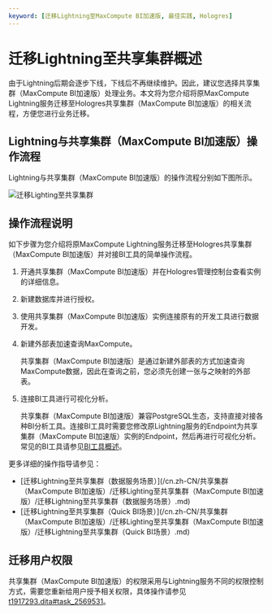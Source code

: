 ```yaml
---
keyword: [迁移Lightning至MaxCompute BI加速版, 最佳实践, Hologres]
---
```


# 迁移Lightning至共享集群概述

由于Lightning后期会逐步下线，下线后不再继续维护。因此，建议您选择共享集群（MaxCompute BI加速版）处理业务。本文将为您介绍将原MaxCompute Lightning服务迁移至Hologres共享集群（MaxCompute BI加速版）的相关流程，方便您进行业务迁移。

## Lightning与共享集群（MaxCompute BI加速版）操作流程

Lightning与共享集群（MaxCompute BI加速版）的操作流程分别如下图所示。

![迁移Lighting至共享集群](https://static-aliyun-doc.oss-accelerate.aliyuncs.com/assets/img/zh-CN/0031579061/p184902.png)

## 操作流程说明

如下步骤为您介绍将原MaxCompute Lightning服务迁移至Hologres共享集群（MaxCompute BI加速版）并对接BI工具的简单操作流程。

1.  开通共享集群（MaxCompute BI加速版）并在Hologres管理控制台查看实例的详细信息。

2.  新建数据库并进行授权。

3.  使用共享集群（MaxCompute BI加速版）实例连接原有的开发工具进行数据开发。

4.  新建外部表加速查询MaxCompute。

    共享集群（MaxCompute BI加速版）是通过新建外部表的方式加速查询MaxCompute数据，因此在查询之前，您必须先创建一张与之映射的外部表。

5.  连接BI工具进行可视化分析。

    共享集群（MaxCompute BI加速版）兼容PostgreSQL生态，支持直接对接各种BI分析工具。连接BI工具时需要您修改原Lightning服务的Endpoint为共享集群（MaxCompute BI加速版）实例的Endpoint，然后再进行可视化分析。常见的BI工具请参见[BI工具概述](/cn.zh-CN/BI分析及可视化/概述.md)。


更多详细的操作指导请参见：

-   [迁移Lightning至共享集群（数据服务场景）](/cn.zh-CN/共享集群（MaxCompute BI加速版）/迁移Lighting至共享集群（MaxCompute BI加速版）/迁移Lightning至共享集群（数据服务场景）.md)
-   [迁移Lightning至共享集群（Quick BI场景）](/cn.zh-CN/共享集群（MaxCompute BI加速版）/迁移Lighting至共享集群（MaxCompute BI加速版）/迁移Lightning至共享集群（Quick BI场景）.md)

## 迁移用户权限

共享集群（MaxCompute BI加速版）的权限采用与Lightning服务不同的权限控制方式，需要您重新给用户授予相关权限，具体操作请参见[t1917293.dita\#task\_2569531](/cn.zh-CN/用户授权及角色管理/子账号使用Hologres/授予子账号实例的开发权限.md)。

